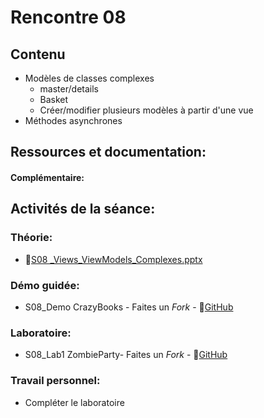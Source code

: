 # Rencontre 08

## Contenu
- Modèles de classes complexes
  - master/details
  - Basket
  - Créer/modifier plusieurs modèles à partir d'une vue
- Méthodes asynchrones


## Ressources et documentation: 

#### Complémentaire: 


## Activités de la séance: 
### Théorie:  
- 🔗[S08 _Views_ViewModels_Complexes.pptx](BRISE)

### Démo guidée:
- S08_Demo CrazyBooks - Faites un *Fork* - 🔗[GitHub](BRISE)

### Laboratoire: 
- S08_Lab1 ZombieParty- Faites un *Fork* - 🔗[GitHub](BRISE)

### Travail personnel: 
- Compléter le laboratoire